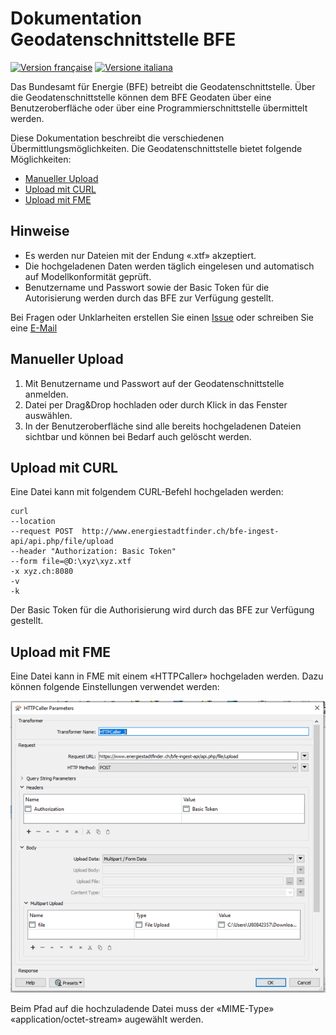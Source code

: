 # Dokumentation Geodatenschnittstelle BFE
[![Version française](https://badgen.net/badge/Version/française/blue?icon=github)](https://github.com/SFOE/GeodatenschnittstelleDokumentation/blob/main/README_FR)
[![Versione italiana](https://badgen.net/badge/Versione/italiana/green?icon=github)](https://github.com/SFOE/GeodatenschnittstelleDokumentation/blob/main/README_IT)

Das Bundesamt für Energie (BFE) betreibt die Geodatenschnittstelle. Über die Geodatenschnittstelle können dem BFE Geodaten über eine Benutzeroberfläche oder über eine Programmierschnittstelle übermittelt werden.

Diese Dokumentation beschreibt die verschiedenen Übermittlungsmöglichkeiten.
Die Geodatenschnittstelle bietet folgende Möglichkeiten:

* [Manueller Upload](https://github.com/SFOE/GeodatenschnittstelleDokumentation#manueller-upload)
* [Upload mit CURL](https://github.com/SFOE/GeodatenschnittstelleDokumentation#upload-mit-curl)
* [Upload mit FME](https://github.com/SFOE/GeodatenschnittstelleDokumentation#upload-mit-fme)


## Hinweise
* Es werden nur Dateien mit der Endung «.xtf» akzeptiert.
* Die hochgeladenen Daten werden täglich eingelesen und automatisch auf Modellkonformität geprüft.
* Benutzername und Passwort sowie der Basic Token für die Autorisierung werden durch das BFE zur Verfügung gestellt.
 

Bei Fragen oder Unklarheiten erstellen Sie einen [Issue](https://github.com/SFOE/GeodatenschnittstelleDokumentation/issues) oder schreiben Sie eine [E-Mail](mailto:geoinformation@bfe.admin.ch)

## Manueller Upload

1. Mit Benutzername und Passwort auf der Geodatenschnittstelle anmelden.
2. Datei per Drag&Drop hochladen oder durch Klick in das Fenster auswählen.
3. In der Benutzeroberfläche sind alle bereits hochgeladenen Dateien sichtbar und können bei Bedarf auch gelöscht werden.

## Upload mit CURL

Eine Datei kann mit folgendem CURL-Befehl hochgeladen werden:
 ```
curl 
--location 
--request POST  http://www.energiestadtfinder.ch/bfe-ingest-api/api.php/file/upload 
--header "Authorization: Basic Token" 
--form file=@D:\xyz\xyz.xtf 
-x xyz.ch:8080 
-v 
-k
```
Der Basic Token für die Authorisierung wird durch das BFE zur Verfügung gestellt.

## Upload mit FME
Eine Datei kann in FME mit einem «HTTPCaller» hochgeladen werden. Dazu können folgende Einstellungen verwendet werden:

![FME](https://github.com/SFOE/GeodatenschnittstelleDokumentation/blob/main/Geodatenschnittstelle_FME.png "Upload mit FME")

Beim Pfad auf die hochzuladende Datei muss der «MIME-Type» «application/octet-stream» augewählt werden.

